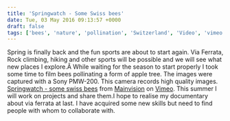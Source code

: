 ```yaml
---
title: 'Springwatch - Some Swiss bees'
date: Tue, 03 May 2016 09:13:57 +0000
draft: false
tags: ['bees', 'nature', 'pollination', 'Switzerland', 'Video', 'vimeo', 'vimeo', 'wildlife']
---
```


Spring is finally back and the fun sports are about to start again. Via Ferrata, Rock climbing, hiking and other sports will be possible and we will see what new places I explore.Â While waiting for the season to start properly I took some time to film bees pollinating a form of apple tree. The images were captured with a Sony PMW-200. This camera records high quality images. [Springwatch - some swiss bees](https://vimeo.com/165009340) from [Mainvision](https://vimeo.com/user14581240) on [Vimeo](https://vimeo.com). This summer I will work on projects and share them.I hope to realise my documentary about via ferrata at last. I have acquired some new skills but need to find people with whom to collaborate with.